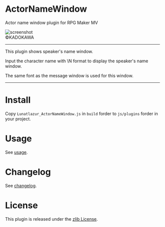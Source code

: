 # ActorNameWindow
Actor name window plugin for RPG Maker MV

![screenshot](./doc/actor-name-window.jpg)\
©KADOKAWA

---

This plugin shows speaker's name window.

Input the character name with \N<Character name> format
to display the speaker's name window.

The same font as the message window is used for this window.


---

# Install
Copy `Lunatlazur_ActorNameWindow.js` in `build` forder to `js/plugins` forder in your project.

# Usage
See [usage](USAGE.en.md).

# Changelog
See [changelog](CHANGELOG.en.md).

# License
This plugin is released under the [zlib License](LISENCE.md).
